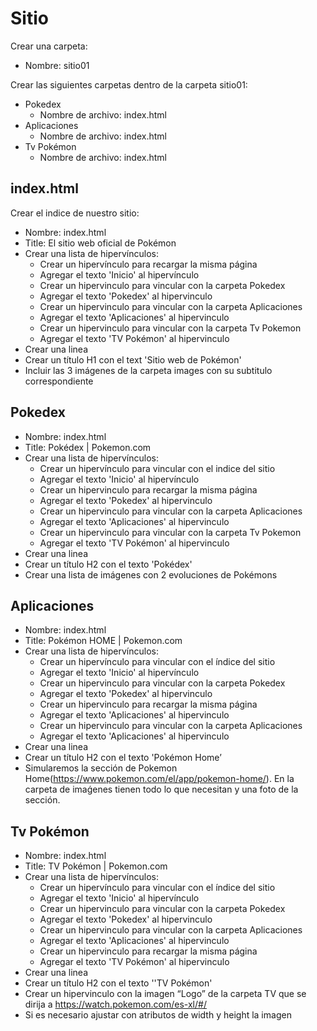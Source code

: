 # Sitio

Crear una carpeta:
* Nombre: sitio01

Crear las siguientes carpetas dentro de la carpeta sitio01:
* Pokedex
   * Nombre de archivo: index.html
* Aplicaciones
   * Nombre de archivo: index.html
* Tv Pokémon
   * Nombre de archivo: index.html

## index.html
Crear el indice de nuestro sitio:
* Nombre: index.html
* Title: El sitio web oficial de Pokémon
* Crear una lista de hipervínculos: 
   * Crear un hipervínculo para recargar la misma página
   * Agregar el texto 'Inicio' al hipervínculo
   * Crear un hipervinculo para vincular con la carpeta Pokedex
   * Agregar el texto 'Pokedex' al hipervinculo
   * Crear un hipervinculo para vincular con la carpeta Aplicaciones
   * Agregar el texto 'Aplicaciones' al hipervinculo
   * Crear un hipervinculo para vincular con la carpeta Tv Pokemon
   * Agregar el texto 'TV Pokémon' al hipervinculo
* Crear una linea
* Crear un título H1 con el text 'Sitio web de Pokémon'	
* Incluir las 3 imágenes de la carpeta images con su subtitulo correspondiente

## Pokedex
* Nombre: index.html
* Title: Pokédex | Pokemon.com
* Crear una lista de hipervínculos: 
   * Crear un hipervínculo para vincular con el indice del sitio
   * Agregar el texto 'Inicio' al hipervínculo
   * Crear un hipervinculo para recargar la misma página
   * Agregar el texto 'Pokedex' al hipervinculo
   * Crear un hipervinculo para vincular con la carpeta Aplicaciones
   * Agregar el texto 'Aplicaciones' al hipervinculo
   * Crear un hipervinculo para vincular con la carpeta Tv Pokemon
   * Agregar el texto 'TV Pokémon' al hipervinculo
* Crear una linea
* Crear un título H2 con el texto 'Pokédex'
* Crear una lista de imágenes con 2 evoluciones de Pokémons

## Aplicaciones	
* Nombre: index.html
* Title: Pokémon HOME | Pokemon.com
* Crear una lista de hipervínculos: 
   * Crear un hipervínculo para vincular con el índice del sitio
   * Agregar el texto 'Inicio' al hipervínculo
   * Crear un hipervinculo para vincular con la carpeta Pokedex
   * Agregar el texto 'Pokedex' al hipervinculo
   * Crear un hipervinculo para recargar la misma página
   * Agregar el texto 'Aplicaciones' al hipervinculo
   * Crear un hipervinculo para vincular con la carpeta Aplicaciones
   * Agregar el texto 'Aplicaciones' al hipervinculo
* Crear una linea
* Crear un título H2 con el texto 'Pokémon Home’	
* Simularemos la sección de Pokemon Home(https://www.pokemon.com/el/app/pokemon-home/). En la carpeta de imaǵenes tienen todo lo que necesitan y una foto de la sección.

## Tv Pokémon
* Nombre: index.html
* Title: TV Pokémon | Pokemon.com
* Crear una lista de hipervínculos: 
   * Crear un hipervínculo para vincular con el índice del sitio
   * Agregar el texto 'Inicio' al hipervínculo
   * Crear un hipervinculo para vincular con la carpeta Pokedex
   * Agregar el texto 'Pokedex' al hipervinculo
  * Crear un hipervinculo para vincular con la carpeta Aplicaciones
   * Agregar el texto 'Aplicaciones' al hipervinculo
   * Crear un hipervinculo para recargar la misma página
   * Agregar el texto 'TV Pokémon' al hipervinculo
* Crear una linea
* Crear un título H2 con el texto ''TV Pokémon'	
* Crear un hipervinculo con la imagen “Logo” de la carpeta TV que se dirija a https://watch.pokemon.com/es-xl/#/
* Si es necesario ajustar con atributos de width y height la imagen


